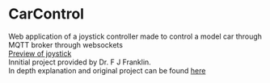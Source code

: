 # CarControl

Web application of a joystick controller made to control a model car through MQTT broker through websockets  
[Preview of joystick](https://frosty-albattani-b6fb40.netlify.com/dash.html)  
Innitial project provided by Dr. F J Franklin.  
In depth explanation and original project can be found [here](https://github.com/FJFranklin/cariot)
